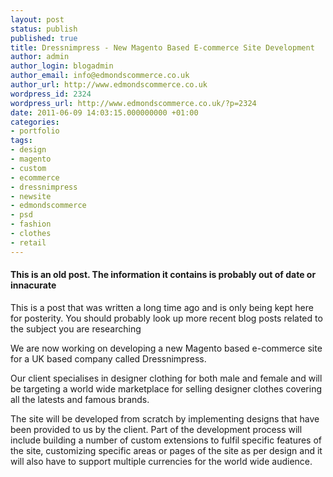 ```yaml
---
layout: post
status: publish
published: true
title: Dressnimpress - New Magento Based E-commerce Site Development
author: admin
author_login: blogadmin
author_email: info@edmondscommerce.co.uk
author_url: http://www.edmondscommerce.co.uk
wordpress_id: 2324
wordpress_url: http://www.edmondscommerce.co.uk/?p=2324
date: 2011-06-09 14:03:15.000000000 +01:00
categories:
- portfolio
tags:
- design
- magento
- custom
- ecommerce
- dressnimpress
- newsite
- edmondscommerce
- psd
- fashion
- clothes
- retail
---
```

<div class="oldpost"><h4>This is an old post. The information it contains is probably out of date or innacurate</h4>
<p>
This is a post that was written a long time ago and is only being kept here for posterity.
You should probably look up more recent blog posts related to the subject you are researching
</p>
</div>
We are now working on developing a new Magento based e-commerce site for a UK based company called Dressnimpress. 

Our client specialises in designer clothing for both male and female and will be targeting a world wide marketplace for selling designer clothes covering all the latests and famous brands.

The site will be developed from scratch by implementing designs that have been provided to us by the client. Part of the development process will include building a number of custom extensions to fulfil specific features of the site, customizing specific areas or pages of the site as per design and it will also have to support multiple currencies for the world wide audience. 
